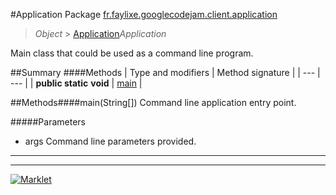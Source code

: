 #Application
Package [fr.faylixe.googlecodejam.client.application](README.md)<br>

> *Object* > [Application](Application.md)*Application*

<p>Main class that could be used as a command line program.</p>

##Summary
####Methods
| Type and modifiers | Method signature |
| --- | --- |
| **public static** **void** | [main](#mainjava.lang.string[]) |

##Methods####main(String[])
Command line application entry point.

#####Parameters
* args Command line parameters provided.

---

---

[![Marklet](https://img.shields.io/badge/Generated%20by-Marklet-green.svg)](https://github.com/Faylixe/marklet)
